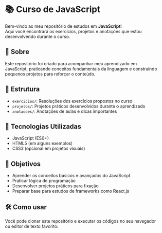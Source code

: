 # 📚 Curso de JavaScript

Bem-vindo ao meu repositório de estudos em **JavaScript**!  
Aqui você encontrará os exercícios, projetos e anotações que estou desenvolvendo durante o curso.

## 🚀 Sobre

Este repositório foi criado para acompanhar meu aprendizado em JavaScript, praticando conceitos fundamentais da linguagem e construindo pequenos projetos para reforçar o conteúdo.

## 📂 Estrutura

- `exercicios/`: Resoluções dos exercícios propostos no curso
- `projetos/`: Projetos práticos desenvolvidos durante o aprendizado
- `anotacoes/`: Anotações de aulas e dicas importantes

## 📌 Tecnologias Utilizadas

- JavaScript (ES6+)
- HTML5 (em alguns exemplos)
- CSS3 (opcional em projetos visuais)

## 🎯 Objetivos

- Aprender os conceitos básicos e avançados do JavaScript
- Praticar lógica de programação
- Desenvolver projetos práticos para fixação
- Preparar base para estudos de frameworks como React.js

## 🛠️ Como usar

Você pode clonar este repositório e executar os códigos no seu navegador ou editor de texto favorito:

